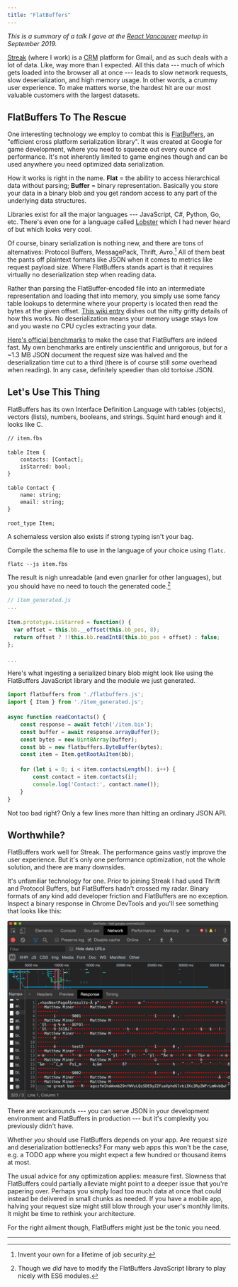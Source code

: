 ```yaml
---
title: "FlatBuffers"
---
```


*This is a summary of a talk I gave at the [React Vancouver](https://reactvancouver.com) meetup in September 2019.*

[Streak](https://www.streak.com) (where I work) is a <abbr title="Customer Relationship Management">CRM</abbr> platform for Gmail, and as such deals with a lot of data. Like, way more than I expected. All this data --- much of which gets loaded into the browser all at once --- leads to slow network requests, slow deserialization, and high memory usage. In other words, a crummy user experience. To make matters worse, the hardest hit are our most valuable customers with the largest datasets.

## FlatBuffers To The Rescue

One interesting technology we employ to combat this is [FlatBuffers](https://google.github.io/flatbuffers/), an "efficient cross platform serialization library". It was created at Google for game development, where you need to squeeze out every ounce of performance. It's not inherently limited to game engines though and can be used anywhere you need optimized data serialization.

How it works is right in the name. **Flat** = the ability to access hierarchical data without parsing; **Buffer** = binary representation. Basically you store your data in a binary blob and you get random access to any part of the underlying data structures.

Libraries exist for all the major languages --- JavaScript, C#, Python, Go, etc. There's even one for a language called [Lobster](http://strlen.com/lobster/) which I had never heard of but which looks very cool.

Of course, binary serialization is nothing new, and there are tons of alternatives: Protocol Buffers, MessagePack, Thrift, Avro.[^1] All of them beat the pants off plaintext formats like JSON when it comes to metrics like request payload size. Where FlatBuffers stands apart is that it requires virtually no deserialization step when reading data.

Rather than parsing the FlatBuffer-encoded file into an intermediate representation and loading that into memory, you simply use some fancy table lookups to determine where your property is located then read the bytes at the given offset. [This wiki entry](https://github.com/mzaks/FlatBuffersSwift/wiki/FlatBuffers-Explained) dishes out the nitty gritty details of how this works. No deserialization means your memory usage stays low and you waste no CPU cycles extracting your data.

[Here's official benchmarks](https://google.github.io/flatbuffers/flatbuffers_benchmarks.html) to make the case that FlatBuffers are indeed fast. My own benchmarks are entirely unscientific and unrigorous, but for a ~1.3 MB JSON document the request size was halved and the deserialization time cut to a third (there is of course still *some* overhead when reading). In any case, definitely speedier than old tortoise JSON.

## Let's Use This Thing

FlatBuffers has its own Interface Definition Language with tables (objects), vectors (lists), numbers, booleans, and strings. Squint hard enough and it looks like C.

```
// item.fbs

table Item {
    contacts: [Contact];
    isStarred: bool;
}

table Contact {
    name: string;
    email: string;
}

root_type Item;
```

A schemaless version also exists if strong typing isn't your bag.

Compile the schema file to use in the language of your choice using `flatc`.

```shell
flatc --js item.fbs
```

The result is nigh unreadable (and even gnarlier for other languages), but you should have no need to touch the generated code.[^2]

```javascript
// item_generated.js
...

Item.prototype.isStarred = function() {
  var offset = this.bb.__offset(this.bb_pos, 8);
  return offset ? !!this.bb.readInt8(this.bb_pos + offset) : false;
};

...
```

Here's what ingesting a serialized binary blob might look like using the FlatBuffers JavaScript library and the module we just generated.

```javascript
import flatbuffers from './flatbuffers.js';
import { Item } from './item_generated.js';

async function readContacts() {
    const response = await fetch('/item.bin');
    const buffer = await response.arrayBuffer();
    const bytes = new Uint8Array(buffer);
    const bb = new flatbuffers.ByteBuffer(bytes);
    const item = Item.getRootAsItem(bb);

    for (let i = 0; i < item.contactsLength(); i++) {
        const contact = item.contacts(i);
        console.log('Contact:', contact.name());
    }
}
```

Not too bad right? Only a few lines more than hitting an ordinary JSON API.

## Worthwhile?

FlatBuffers work well for Streak. The performance gains vastly improve the user experience. But it's only one performance optimization, not the whole solution, and there are many downsides.

It's unfamiliar technology for one. Prior to joining Streak I had used Thrift and Protocol Buffers, but FlatBuffers hadn't crossed my radar. Binary formats of any kind add developer friction and FlatBuffers are no exception. Inspect a binary response in Chrome DevTools and you'll see something that looks like this:

<img alt="Inspecting FlatBuffers response in Chrome DevTools" src="/images/flatbuffers-chrome-inspector.png">

There are workarounds --- you can serve JSON in your development environment and FlatBuffers in production --- but it's complexity you previously didn't have.

Whether *you* should use FlatBuffers depends on your app. Are request size and deserialization bottlenecks? For many web apps this won't be the case, e.g. a TODO app where you might expect a few hundred or thousand items at most.

The usual advice for any optimization applies: measure first. Slowness that FlatBuffers could partially alleviate might point to a deeper issue that you're papering over. Perhaps you simply load too much data at once that could instead be delivered in small chunks as needed. If you have a mobile app, halving your request size might still blow through your user's monthly limits. It might be time to rethink your architecture.

For the right ailment though, FlatBuffers might just be the tonic you need.

---

[^1]: Invent your own for a lifetime of job security.

[^2]: Though we *did* have to modify the FlatBuffers JavaScript library to play nicely with ES6 modules.
